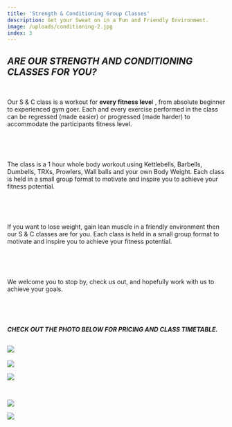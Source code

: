 ```yaml
---
title: 'Strength & Conditioning Group Classes'
description: Get your Sweat on in a Fun and Friendly Environment.
image: /uploads/conditioning-2.jpg
index: 3
---
```



## *ARE OUR STRENGTH AND CONDITIONING CLASSES FOR YOU?*

&nbsp;

Our S & C class is a workout for **every fitness leve**l , from absolute beginner to experienced gym goer. Each and every exercise performed in the class can be regressed (made easier) or progressed (made harder) to accommodate the participants fitness level.

&nbsp;

&nbsp;

The class is a 1 hour whole body workout using Kettlebells, Barbells, Dumbells, TRXs, Prowlers, Wall balls and your own Body Weight. Each class is held in a small group format to motivate and inspire you to achieve your fitness potential.

&nbsp;

&nbsp;

If you want to lose weight, gain lean muscle in a friendly environment then our S & C classes are for you. Each class is held in a small group format to motivate and inspire you to achieve your fitness potential.

&nbsp;

&nbsp;

We welcome you to stop by, check us out, and hopefully work with us to achieve your goals.

&nbsp;

&nbsp;

***CHECK OUT THE PHOTO BELOW FOR PRICING AND CLASS TIMETABLE.***

## ![](/uploads/versions/16729124-584331248422110-810125834566841890-n---x----676-960x---.jpg)

![](/uploads/versions/15578771-558231791032056-7425311277300561419-n---x----540-960x---.jpg)

![](/uploads/versions/17103767-592141364307765-2548626954610019975-n---x----720-960x---.jpg)

&nbsp;

![](/uploads/versions/17342905-598330113688890-2652536691749965103-n---x----720-960x---.jpg)

![](/uploads/versions/15578411-558231804365388-58909307928169235-n---x----540-960x---.jpg)
